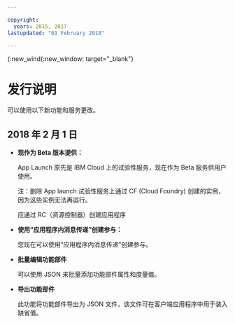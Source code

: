 ```yaml
---

copyright:
  years: 2015, 2017
lastupdated: "01 February 2018"

---
```


{:new_wind{:new_window: target="_blank"}

# 发行说明
可以使用以下新功能和服务更改。 

## 2018 年 2 月 1 日 

- **现作为 Beta 版本提供：** 

   App Launch 原先是 IBM Cloud 上的试验性服务，现在作为 Beta 服务供用户使用。   
   
   注：删除 App launch 试验性服务上通过 CF (Cloud Foundry) 创建的实例，因为这些实例无法再运行。 
   
   应通过 RC（资源控制器）创建应用程序

- **使用“应用程序内消息传递”创建参与：**
    
	您现在可以使用“应用程序内消息传递”创建参与。 

<!-- **Creating an engagement using Push Messages:** -->
    
<!--	You can create an engagement using Push Messaging. -->

- **批量编辑功能部件**
    
	可以使用 JSON 来批量添加功能部件属性和度量值。

- **导出功能部件**
    
	此功能将功能部件导出为 JSON 文件，该文件可在客户端应用程序中用于装入缺省值。

